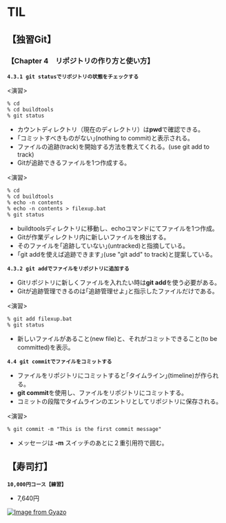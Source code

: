 # TIL  

## 【独習Git】  

### 【Chapter 4　リポジトリの作り方と使い方】  
**`4.3.1 git statusでリポジトリの状態をチェックする`**  

<演習>  
```
% cd
% cd buildtools
% git status
```
- カウントディレクトリ（現在のディレクトリ）は**pwd**で確認できる。  
- ｢コミットすべきものがない｣(nothing to commit)と表示される。
- ファイルの追跡(track)を開始する方法を教えてくれる。(use git add to track)  
- Gitが追跡できるファイルを1つ作成する。  

<演習>  
```
% cd  
% cd buildtools
% echo -n contents  
% echo -n contents > filexup.bat  
% git status  
```
- buildtoolsディレクトリに移動し、echoコマンドにてファイルを1つ作成。  
- Gitが作業ディレクトリ内に新しいファイルを検出する。  
- そのファイルを｢追跡していない｣(untracked)と指摘している。  
- ｢git addを使えば追跡できます｣(use "git add" to track)と提案している。

**`4.3.2 git addでファイルをリポジトリに追加する`**  
- Gitリポジトリに新しくファイルを入れたい時は**git add**を使う必要がある。  
- Gitが追跡管理できるのは｢追跡管理せよ｣と指示したファイルだけである。  

<演習>
```
% git add filexup.bat  
% git status  
```  
- 新しいファイルがあること(new file)と、それがコミットできること(to be committed)を表示。  

**`4.4 git commitでファイルをコミットする`**  
- ファイルをリポジトリにコミットすると｢タイムライン｣(timeline)が作られる。  
- **git commit**を使用し、ファイルをリポジトリにコミットする。  
- コミットの段階でタイムラインのエントリとしてリポジトリに保存される。  

<演習>  
```
% git commit -m "This is the first commit message"  
```

- メッセージは **-m** スイッチのあとに２重引用符で囲む。  


## 【寿司打】  
**`10,000円コース【練習】`**
- 7,640円  

[![Image from Gyazo](https://i.gyazo.com/c85ec8208491cbfe4835c283ae45fa99.png)](https://gyazo.com/c85ec8208491cbfe4835c283ae45fa99)